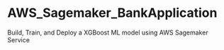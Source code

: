 # AWS_Sagemaker_BankApplication

Build, Train, and Deploy a XGBoost ML model using AWS Sagemaker Service
